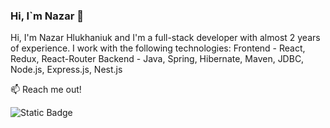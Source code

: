 ### Hi, I`m Nazar 👋

Hi, I'm Nazar Hlukhaniuk and I'm a full-stack developer with almost 2 years of experience. I work with the following technologies:
Frontend - React, Redux, React-Router
Backend - Java, Spring, Hibernate, Maven, JDBC, Node.js, Express.js, Nest.js 

:mailbox: Reach me out!

![Static Badge](https://img.shields.io/badge/LinkedIn-0A66C2?style=flat&logo=LinkedIn&logoColor=white&labelColor=0A66C2)

